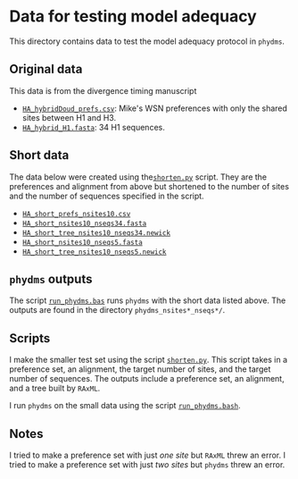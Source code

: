 # Data for testing model adequacy

This directory contains data to test the model adequacy protocol in `phydms`.

## Original data
This data is from the divergence timing manuscript

* [`HA_hybridDoud_prefs.csv`](HA_hybridDoud_prefs.csv): Mike's WSN preferences with only the shared sites between H1 and H3.  
* [`HA_hybrid_H1.fasta`](HA_hybrid_H1.fasta): 34 H1 sequences.  

## Short data
The data below were created using the[`shorten.py`](shorten.py) script.
They are the preferences and alignment from above but shortened to the number of sites and the number of sequences specified in the script.  

* [`HA_short_prefs_nsites10.csv`](HA_short_prefs_nsites10.csv)  
* [`HA_short_nsites10_nseqs34.fasta`](HA_short_nsites10_nseqs34.fasta)  
* [`HA_short_tree_nsites10_nseqs34.newick`](HA_short_tree_nsites10_nseqs34.newick)  
* [`HA_short_nsites10_nseqs5.fasta`](HA_short_nsites10_nseqs5.fasta)  
* [`HA_short_tree_nsites10_nseqs5.newick`](HA_short_tree_nsites10_nseqs5.newick)  

## `phydms` outputs

The script [`run_phydms.bas`](run_phydms.bash) runs `phydms` with the short data listed above.
The outputs are found in the directory `phydms_nsites*_nseqs*/`.

## Scripts

I make the smaller test set using the script [`shorten.py`](shorten.py).
This script takes in a preference set, an alignment, the target number of sites, and the target number of sequences.
The outputs include a preference set, an alignment, and a tree built by `RAxML`.


I run `phydms` on the small data using the script [`run_phydms.bash`](`run_phydms.bash`).

## Notes

I tried to make a preference set with just *one site* but `RAxML` threw an error.
I tried to make a preference set with just *two sites* but `phydms` threw an error.
